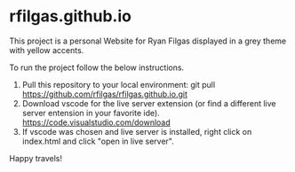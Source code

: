 # rfilgas.github.io

This project is a personal Website for Ryan Filgas displayed in a grey theme with yellow accents.

To run the project follow the below instructions.

1. Pull this repository to your local environment: git pull https://github.com/rfilgas/rfilgas.github.io.git
2. Download vscode for the live server extension (or find a different live server entension in your favorite ide). https://code.visualstudio.com/download
3. If vscode was chosen and live server is installed, right click on index.html and click "open in live server".

Happy travels!
